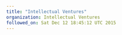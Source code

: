 ```yaml
---
title: "Intellectual Ventures"
organization: Intellectual Ventures
followed_on: Sat Dec 12 18:45:12 UTC 2015
---
```

